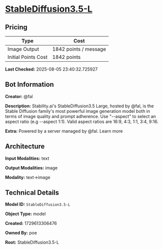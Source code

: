 # [StableDiffusion3.5-L](https://poe.com/StableDiffusion3.5-L)

## Pricing

| Type | Cost |
|------|------|
| Image Output | 1842 points / message |
| Initial Points Cost | 1842 points |

**Last Checked:** 2025-08-05 23:40:32.725927


## Bot Information

**Creator:** @fal

**Description:** Stability.ai's StableDiffusion3.5 Large, hosted by @fal, is the Stable Diffusion family's most powerful image generation model both in terms of image quality and prompt adherence. Use "--aspect" to select an aspect ratio (e.g --aspect 1:1). Valid aspect ratios are 16:9, 4:3, 1:1, 3:4, 9:16.

**Extra:** Powered by a server managed by @fal. Learn more


## Architecture

**Input Modalities:** text

**Output Modalities:** image

**Modality:** text->image


## Technical Details

**Model ID:** `StableDiffusion3.5-L`

**Object Type:** model

**Created:** 1729613306476

**Owned By:** poe

**Root:** StableDiffusion3.5-L
